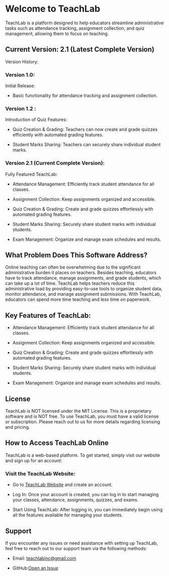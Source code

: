 # Welcome to TeachLab
TeachLab is a platform designed to help educators streamline administrative tasks such as attendance tracking, assignment collection, and quiz management, allowing them to focus on teaching.

## Current Version: 2.1 (Latest Complete Version)
Version History:
### Version 1.0:
Initial Release:

- Basic functionality for attendance tracking and assignment collection.

### Version 1.2 :
Introduction of Quiz Features:

- Quiz Creation & Grading: Teachers can now create and grade quizzes efficiently with automated grading features.

- Student Marks Sharing: Teachers can securely share individual student marks.

### Version 2.1 (Current Complete Version):
Fully Featured TeachLab:

- Attendance Management: Efficiently track student attendance for all classes.

- Assignment Collection: Keep assignments organized and accessible.

- Quiz Creation & Grading: Create and grade quizzes effortlessly with automated grading features.

- Student Marks Sharing: Securely share student marks with individual students.

- Exam Management: Organize and manage exam schedules and results.

## What Problem Does This Software Address?
Online teaching can often be overwhelming due to the significant administrative burden it places on teachers. Besides teaching, educators have to track attendance, manage assignments, and grade students, which can take up a lot of time. TeachLab helps teachers reduce this administrative load by providing easy-to-use tools to organize student data, monitor attendance, and manage assignment submissions. With TeachLab, educators can spend more time teaching and less time on paperwork.

## Key Features of TeachLab:
- Attendance Management: Efficiently track student attendance for all classes.

- Assignment Collection: Keep assignments organized and accessible.

- Quiz Creation & Grading: Create and grade quizzes effortlessly with automated grading features.

- Student Marks Sharing: Securely share student marks with individual students.

- Exam Management: Organize and manage exam schedules and results.

## License
TeachLab is NOT licensed under the MIT License. This is a proprietary software and is NOT free. To use TeachLab, you must have a valid license or subscription. Please reach out to us for more details regarding licensing and pricing.

## How to Access TeachLab Online
TeachLab is a web-based platform. To get started, simply visit our website and sign up for an account:

### Visit the TeachLab Website:
- Go to [TeachLab Website](https://teachlabsnewho.byethost7.com/) and create an account.

- Log In: Once your account is created, you can log in to start managing your classes, attendance, assignments, quizzes, and exams.

- Start Using TeachLab: After logging in, you can immediately begin using all the features available for managing your students.

## Support
If you encounter any issues or need assistance with setting up TeachLab, feel free to reach out to our support team via the following methods:

- Email: teachlabinc@gmail.com

- GitHub:[Open an Issue](https://github.com/MuradCade/Teachlab/issues/new)



